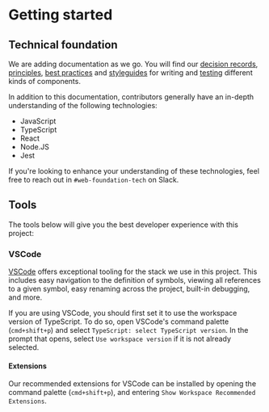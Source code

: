 # Getting started

## Technical foundation

We are adding documentation as we go. You will find our [decision records](../handbook/Decision%20records), [principles](../handbook/Principles), [best practices](../handbook/Best%20practices) and [styleguides](../handbook/Styleguides) for writing and [testing](../handbook/Testing.md) different kinds of components.

In addition to this documentation, contributors generally have an in-depth understanding of the following technologies:

- JavaScript
- TypeScript
- React
- Node.JS
- Jest

If you're looking to enhance your understanding of these technologies, feel free to reach out in `#web-foundation-tech` on Slack.

## Tools

The tools below will give you the best developer experience with this project:

### VSCode

[VSCode](https://code.visualstudio.com/) offers exceptional tooling for the stack we use in this project. This includes easy navigation to the definition of symbols, viewing all references to a given symbol, easy renaming across the project, built-in debugging, and more.

If you are using VSCode, you should first set it to use the workspace version of TypeScript. To do so, open VSCode's command palette (`cmd+shift+p`) and select `TypeScript: select TypeScript version`. In the prompt that opens, select `Use workspace version` if it is not already selected.

#### Extensions

Our recommended extensions for VSCode can be installed by opening the command palette (`cmd+shift+p`), and entering `Show Workspace Recommended Extensions`.
